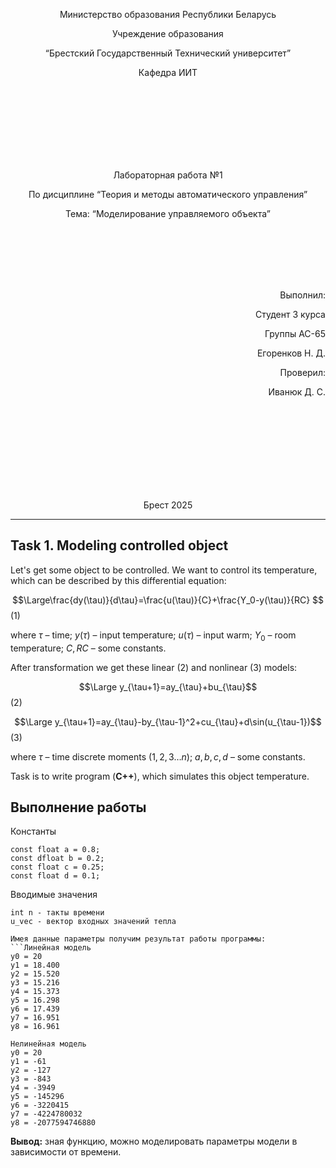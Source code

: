 
<p align="center"> Министерство образования Республики Беларусь</p>
<p align="center">Учреждение образования</p>
<p align="center">“Брестский Государственный Технический университет”</p>
<p align="center">Кафедра ИИТ</p>
<br><br><br><br><br><br><br>
<p align="center">Лабораторная работа №1</p>
<p align="center">По дисциплине “Теория и методы автоматического управления”</p>
<p align="center">Тема: “Моделирование управляемого объекта”</p>
<br><br><br><br><br>
<p align="right">Выполнил:</p>
<p align="right">Студент 3 курса</p>
<p align="right">Группы АС-65</p>
<p align="right">Егоренков Н. Д.</p>
<p align="right">Проверил:</p>
<p align="right">Иванюк Д. С.</p>
<br><br><br><br><br><br><br><br>
<p align="center">Брест 2025</p>

---
## Task 1. Modeling controlled object
Let's get some object to be controlled. We want to control its temperature, which can be described by this differential equation:

$$\Large\frac{dy(\tau)}{d\tau}=\frac{u(\tau)}{C}+\frac{Y_0-y(\tau)}{RC} $$ (1)

where $\tau$ – time; $y(\tau)$ – input temperature; $u(\tau)$ – input warm; $Y_0$ – room temperature; $C,RC$ – some constants.

After transformation we get these linear (2) and nonlinear (3) models:

$$\Large y_{\tau+1}=ay_{\tau}+bu_{\tau}$$ (2)

$$\Large y_{\tau+1}=ay_{\tau}-by_{\tau-1}^2+cu_{\tau}+d\sin(u_{\tau-1})$$ (3)

where $\tau$ – time discrete moments ($1,2,3{\dots}n$); $a,b,c,d$ – some constants.

Task is to write program (**С++**), which simulates this object temperature.

## Выполнение работы
Константы  
```
const float a = 0.8;
const dfloat b = 0.2;
const float c = 0.25;
const float d = 0.1;
```
Вводимые значения
```
int n - такты времени
u_vec - вектор входных значений тепла

Имея данные параметры получим результат работы программы:
```Линейная модель
y0 = 20
y1 = 18.400
y2 = 15.520
y3 = 15.216
y4 = 15.373
y5 = 16.298
y6 = 17.439
y7 = 16.951
y8 = 16.961

Нелинейная модель
y0 = 20
y1 = -61
y2 = -127
y3 = -843
y4 = -3949
y5 = -145296
y6 = -3220415
y7 = -4224780032
y8 = -2077594746880
```
**Вывод:** зная функцию, можно моделировать параметры модели в зависимости от времени.

